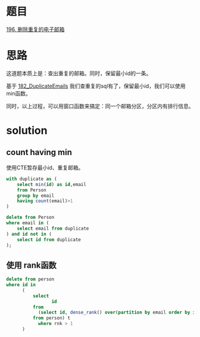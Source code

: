 # 题目

[196. 删除重复的电子邮箱](https://leetcode.cn/problems/delete-duplicate-emails/)

# 思路
这道题本质上是：查出重复的邮箱。同时，保留最小id的一条。

基于 [182_DuplicateEmails](182_DuplicateEmails.md) 我们查重复的sql有了，保留最小id，我们可以使用min函数。

同时，以上过程，可以用窗口函数来搞定：同一个邮箱分区，分区内有排行信息。

# solution

## count having min
使用CTE暂存最小id、重复邮箱。
```sql
with duplicate as (
    select min(id) as id,email
    from Person
    group by email
    having count(email)>1
)

delete from Person
where email in (
    select email from duplicate
) and id not in (
    select id from duplicate
);
```

## 使用 rank函数
```sql
delete from person
where id in
      (
          select 
                 id 
          from
            (select id, dense_rank() over(partition by email order by id) rnk 
          from person) t 
            where rnk > 1
      )
```